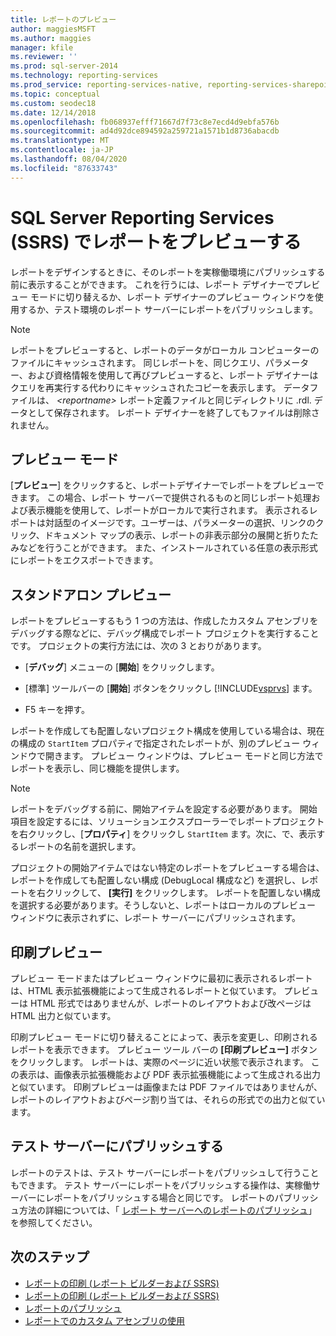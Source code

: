 ```yaml
---
title: レポートのプレビュー
author: maggiesMSFT
ms.author: maggies
manager: kfile
ms.reviewer: ''
ms.prod: sql-server-2014
ms.technology: reporting-services
ms.prod_service: reporting-services-native, reporting-services-sharepoint
ms.topic: conceptual
ms.custom: seodec18
ms.date: 12/14/2018
ms.openlocfilehash: fb068937efff71667d7f73c8e7ecd4d9ebfa576b
ms.sourcegitcommit: ad4d92dce894592a259721a1571b1d8736abacdb
ms.translationtype: MT
ms.contentlocale: ja-JP
ms.lasthandoff: 08/04/2020
ms.locfileid: "87633743"
---
```

# <a name="preview-reports-in-sql-server-reporting-services-ssrs"></a>SQL Server Reporting Services (SSRS) でレポートをプレビューする

  レポートをデザインするときに、そのレポートを実稼働環境にパブリッシュする前に表示することができます。 これを行うには、レポート デザイナーでプレビュー モードに切り替えるか、レポート デザイナーのプレビュー ウィンドウを使用するか、テスト環境のレポート サーバーにレポートをパブリッシュします。  
  
> [!NOTE]  
> レポートをプレビューすると、レポートのデータがローカル コンピューターのファイルにキャッシュされます。 同じレポートを、同じクエリ、パラメーター、および資格情報を使用して再びプレビューすると、レポート デザイナーはクエリを再実行する代わりにキャッシュされたコピーを表示します。 データファイルは、 *\<reportname>* レポート定義ファイルと同じディレクトリに .rdl. データとして保存されます。 レポート デザイナーを終了してもファイルは削除されません。  
  
## <a name="preview-mode"></a>プレビュー モード

 [**プレビュー**] をクリックすると、レポートデザイナーでレポートをプレビューできます。 この場合、レポート サーバーで提供されるものと同じレポート処理および表示機能を使用して、レポートがローカルで実行されます。 表示されるレポートは対話型のイメージです。ユーザーは、パラメーターの選択、リンクのクリック、ドキュメント マップの表示、レポートの非表示部分の展開と折りたたみなどを行うことができます。 また、インストールされている任意の表示形式にレポートをエクスポートできます。  
  
## <a name="standalone-preview"></a>スタンドアロン プレビュー

 レポートをプレビューするもう 1 つの方法は、作成したカスタム アセンブリをデバッグする際などに、デバッグ構成でレポート プロジェクトを実行することです。 プロジェクトの実行方法には、次の 3 とおりがあります。  
  
- [**デバッグ**] メニューの [**開始**] をクリックします。  
  
- [標準] ツールバーの [**開始**] ボタンをクリックし [!INCLUDE[vsprvs](../../includes/vsprvs-md.md)] ます。  
  
- F5 キーを押す。  
  
 レポートを作成しても配置しないプロジェクト構成を使用している場合は、現在の構成の `StartItem` プロパティで指定されたレポートが、別のプレビュー ウィンドウで開きます。 プレビュー ウィンドウは、プレビュー モードと同じ方法でレポートを表示し、同じ機能を提供します。  
  
> [!NOTE]  
> レポートをデバッグする前に、開始アイテムを設定する必要があります。 開始項目を設定するには、ソリューションエクスプローラーでレポートプロジェクトを右クリックし、[**プロパティ**] をクリックし `StartItem` ます。次に、で、表示するレポートの名前を選択します。  
  
 プロジェクトの開始アイテムではない特定のレポートをプレビューする場合は、レポートを作成しても配置しない構成 (DebugLocal 構成など) を選択し、レポートを右クリックして、 **[実行]** をクリックします。 レポートを配置しない構成を選択する必要があります。そうしないと、レポートはローカルのプレビュー ウィンドウに表示されずに、レポート サーバーにパブリッシュされます。  
  
## <a name="print-preview"></a>印刷プレビュー

 プレビュー モードまたはプレビュー ウィンドウに最初に表示されるレポートは、HTML 表示拡張機能によって生成されるレポートと似ています。 プレビューは HTML 形式ではありませんが、レポートのレイアウトおよび改ページは HTML 出力と似ています。  
  
 印刷プレビュー モードに切り替えることによって、表示を変更し、印刷されるレポートを表示できます。 プレビュー ツール バーの **[印刷プレビュー]** ボタンをクリックします。 レポートは、実際のページに近い状態で表示されます。 この表示は、画像表示拡張機能および PDF 表示拡張機能によって生成される出力と似ています。 印刷プレビューは画像または PDF ファイルではありませんが、レポートのレイアウトおよびページ割り当ては、それらの形式での出力と似ています。  
  
## <a name="publish-to-a-test-server"></a>テスト サーバーにパブリッシュする

 レポートのテストは、テスト サーバーにレポートをパブリッシュして行うこともできます。 テスト サーバーにレポートをパブリッシュする操作は、実稼働サーバーにレポートをパブリッシュする場合と同じです。 レポートのパブリッシュ方法の詳細については、「 [レポート サーバーへのレポートのパブリッシュ](publishing-reports-to-a-report-server.md)」を参照してください。  
  
## <a name="next-steps"></a>次のステップ

 - [レポートの印刷 &#40;レポート ビルダーおよび SSRS&#41;](../report-builder/print-reports-report-builder-and-ssrs.md)
 - [レポートの印刷 &#40;レポート ビルダーおよび SSRS&#41;](../report-builder/print-a-report-report-builder-and-ssrs.md)
 - [レポートのパブリッシュ](../publish-reports.md)
 - [レポートでのカスタム アセンブリの使用](../custom-assemblies/using-custom-assemblies-with-reports.md)